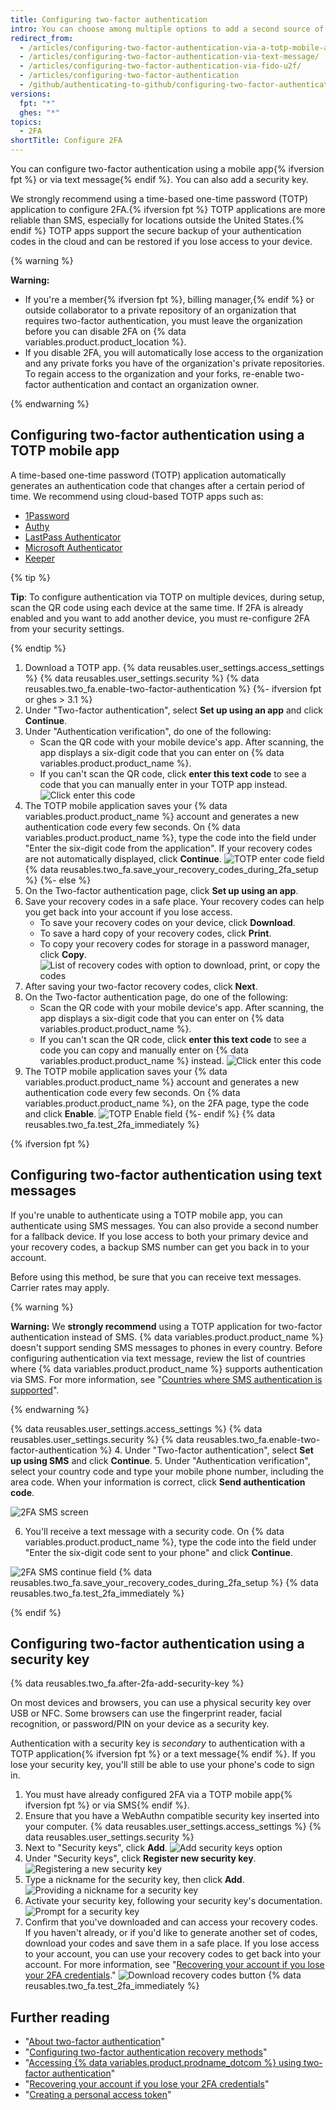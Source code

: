 ```yaml
---
title: Configuring two-factor authentication
intro: You can choose among multiple options to add a second source of authentication to your account.
redirect_from:
  - /articles/configuring-two-factor-authentication-via-a-totp-mobile-app/
  - /articles/configuring-two-factor-authentication-via-text-message/
  - /articles/configuring-two-factor-authentication-via-fido-u2f/
  - /articles/configuring-two-factor-authentication
  - /github/authenticating-to-github/configuring-two-factor-authentication
versions:
  fpt: "*"
  ghes: "*"
topics:
  - 2FA
shortTitle: Configure 2FA
---
```


You can configure two-factor authentication using a mobile app{% ifversion fpt %} or via text message{% endif %}. You can also add a security key.

We strongly recommend using a time-based one-time password (TOTP) application to configure 2FA.{% ifversion fpt %} TOTP applications are more reliable than SMS, especially for locations outside the United States.{% endif %} TOTP apps support the secure backup of your authentication codes in the cloud and can be restored if you lose access to your device.

{% warning %}

**Warning:**

- If you're a member{% ifversion fpt %}, billing manager,{% endif %} or outside collaborator to a private repository of an organization that requires two-factor authentication, you must leave the organization before you can disable 2FA on {% data variables.product.product_location %}.
- If you disable 2FA, you will automatically lose access to the organization and any private forks you have of the organization's private repositories. To regain access to the organization and your forks, re-enable two-factor authentication and contact an organization owner.

{% endwarning %}

## Configuring two-factor authentication using a TOTP mobile app

A time-based one-time password (TOTP) application automatically generates an authentication code that changes after a certain period of time. We recommend using cloud-based TOTP apps such as:

- [1Password](https://support.1password.com/one-time-passwords/)
- [Authy](https://authy.com/guides/github/)
- [LastPass Authenticator](https://lastpass.com/auth/)
- [Microsoft Authenticator](https://www.microsoft.com/en-us/account/authenticator/)
- [Keeper](https://docs.keeper.io/enterprise-guide/storing-two-factor-codes)

{% tip %}

**Tip**: To configure authentication via TOTP on multiple devices, during setup, scan the QR code using each device at the same time. If 2FA is already enabled and you want to add another device, you must re-configure 2FA from your security settings.

{% endtip %}

1. Download a TOTP app.
   {% data reusables.user_settings.access_settings %}
   {% data reusables.user_settings.security %}
   {% data reusables.two_fa.enable-two-factor-authentication %}
   {%- ifversion fpt or ghes > 3.1 %}
2. Under "Two-factor authentication", select **Set up using an app** and click **Continue**.
3. Under "Authentication verification", do one of the following:
   - Scan the QR code with your mobile device's app. After scanning, the app displays a six-digit code that you can enter on {% data variables.product.product_name %}.
   - If you can't scan the QR code, click **enter this text code** to see a code that you can manually enter in your TOTP app instead.
     ![Click enter this code](/assets/images/help/2fa/2fa_wizard_app_click_code.png)
4. The TOTP mobile application saves your {% data variables.product.product_name %} account and generates a new authentication code every few seconds. On {% data variables.product.product_name %}, type the code into the field under "Enter the six-digit code from the application". If your recovery codes are not automatically displayed, click **Continue**.
   ![TOTP enter code field](/assets/images/help/2fa/2fa_wizard_app_enter_code.png)
   {% data reusables.two_fa.save_your_recovery_codes_during_2fa_setup %}
   {%- else %}
5. On the Two-factor authentication page, click **Set up using an app**.
6. Save your recovery codes in a safe place. Your recovery codes can help you get back into your account if you lose access.
   - To save your recovery codes on your device, click **Download**.
   - To save a hard copy of your recovery codes, click **Print**.
   - To copy your recovery codes for storage in a password manager, click **Copy**.
     ![List of recovery codes with option to download, print, or copy the codes](/assets/images/help/2fa/download-print-or-copy-recovery-codes-before-continuing.png)
7. After saving your two-factor recovery codes, click **Next**.
8. On the Two-factor authentication page, do one of the following:
   - Scan the QR code with your mobile device's app. After scanning, the app displays a six-digit code that you can enter on {% data variables.product.product_name %}.
   - If you can't scan the QR code, click **enter this text code** to see a code you can copy and manually enter on {% data variables.product.product_name %} instead.
     ![Click enter this code](/assets/images/help/2fa/totp-click-enter-code.png)
9. The TOTP mobile application saves your {% data variables.product.product_name %} account and generates a new authentication code every few seconds. On {% data variables.product.product_name %}, on the 2FA page, type the code and click **Enable**.
   ![TOTP Enable field](/assets/images/help/2fa/totp-enter-code.png)
   {%- endif %}
   {% data reusables.two_fa.test_2fa_immediately %}

{% ifversion fpt %}

## Configuring two-factor authentication using text messages

If you're unable to authenticate using a TOTP mobile app, you can authenticate using SMS messages. You can also provide a second number for a fallback device. If you lose access to both your primary device and your recovery codes, a backup SMS number can get you back in to your account.

Before using this method, be sure that you can receive text messages. Carrier rates may apply.

{% warning %}

**Warning:** We **strongly recommend** using a TOTP application for two-factor authentication instead of SMS. {% data variables.product.product_name %} doesn't support sending SMS messages to phones in every country. Before configuring authentication via text message, review the list of countries where {% data variables.product.product_name %} supports authentication via SMS. For more information, see "[Countries where SMS authentication is supported](/articles/countries-where-sms-authentication-is-supported)".

{% endwarning %}

{% data reusables.user_settings.access_settings %}
{% data reusables.user_settings.security %}
{% data reusables.two_fa.enable-two-factor-authentication %} 4. Under "Two-factor authentication", select **Set up using SMS** and click **Continue**. 5. Under "Authentication verification", select your country code and type your mobile phone number, including the area code. When your information is correct, click **Send authentication code**.

![2FA SMS screen](/assets/images/help/2fa/2fa_wizard_sms_send.png)

6. You'll receive a text message with a security code. On {% data variables.product.product_name %}, type the code into the field under "Enter the six-digit code sent to your phone" and click **Continue**.

![2FA SMS continue field](/assets/images/help/2fa/2fa_wizard_sms_enter_code.png)
{% data reusables.two_fa.save_your_recovery_codes_during_2fa_setup %}
{% data reusables.two_fa.test_2fa_immediately %}

{% endif %}

## Configuring two-factor authentication using a security key

{% data reusables.two_fa.after-2fa-add-security-key %}

On most devices and browsers, you can use a physical security key over USB or NFC. Some browsers can use the fingerprint reader, facial recognition, or password/PIN on your device as a security key.

Authentication with a security key is _secondary_ to authentication with a TOTP application{% ifversion fpt %} or a text message{% endif %}. If you lose your security key, you'll still be able to use your phone's code to sign in.

1. You must have already configured 2FA via a TOTP mobile app{% ifversion fpt %} or via SMS{% endif %}.
2. Ensure that you have a WebAuthn compatible security key inserted into your computer.
   {% data reusables.user_settings.access_settings %}
   {% data reusables.user_settings.security %}
3. Next to "Security keys", click **Add**.
   ![Add security keys option](/assets/images/help/2fa/add-security-keys-option.png)
4. Under "Security keys", click **Register new security key**.
   ![Registering a new security key](/assets/images/help/2fa/security-key-register.png)
5. Type a nickname for the security key, then click **Add**.
   ![Providing a nickname for a security key](/assets/images/help/2fa/security-key-nickname.png)
6. Activate your security key, following your security key's documentation.
   ![Prompt for a security key](/assets/images/help/2fa/security-key-prompt.png)
7. Confirm that you've downloaded and can access your recovery codes. If you haven't already, or if you'd like to generate another set of codes, download your codes and save them in a safe place. If you lose access to your account, you can use your recovery codes to get back into your account. For more information, see "[Recovering your account if you lose your 2FA credentials](/articles/recovering-your-account-if-you-lose-your-2fa-credentials)."
   ![Download recovery codes button](/assets/images/help/2fa/2fa-recover-during-setup.png)
   {% data reusables.two_fa.test_2fa_immediately %}

## Further reading

- "[About two-factor authentication](/articles/about-two-factor-authentication)"
- "[Configuring two-factor authentication recovery methods](/articles/configuring-two-factor-authentication-recovery-methods)"
- "[Accessing {% data variables.product.prodname_dotcom %} using two-factor authentication](/articles/accessing-github-using-two-factor-authentication)"
- "[Recovering your account if you lose your 2FA credentials](/articles/recovering-your-account-if-you-lose-your-2fa-credentials)"
- "[Creating a personal access token](/github/authenticating-to-github/creating-a-personal-access-token)"
